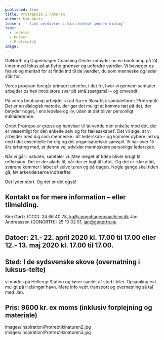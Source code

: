 ```yaml
---
published: true
title: Protreptik i naturen
author: Kim Gørtz
teaser: '- find værdierne i din ledelse gennem dialog'
tags:
  - ledelse
  - kurser
  - Protreptik
image:
---
```

GoNorth og Copenhagen Coaching Center udbyder nu en bootcamp på 24 timer med fokus på at flytte grænser og udfordre værdier. Vi bevæger os fysisk og mentalt for at finde ind til de værdier, du som menneske og leder står for.

Vores program foregår primært udenfor, i det fri, hvor vi gennem samtaler arbejder os hen imod store svar på små spørgsmål – og omvendt.

På vores bootcamp arbejder vi ud fra en filosofisk samtaleform; ’Protreptik’. Det er en dialogisk metode, der gør det muligt at komme tæt på det, der betyder noget, i ens ledelse og liv, uden at det bliver personligt intimiderende.

Ordet Protrepo er græsk og henviser til ’at vende den enkelte mod dét, der er væsentligt for den enkelte selv og for fællesskabet’. Det vil sige, at vi arbejder med dig som menneske i dit lederskab – og kommer dybere ind og ned i det essentielle for dig og det organisatoriske samspil. Vi har over 15 års erfaring med, at denne vej udvikler menneskers personlige lederskab.

Når vi går i naturen, samtaler vi. Men meget af tiden bliver brugt til refleksion. Det er der plads til, når der er højt til loftet. Og det er ikke altid, svarene kommer i løbet af selve turen og på dagen. Nogle gange skal tiden gå, før erkendelserne indtræffer.

Det lyder stort. Og det er det også! 

## Kontakt os for mere information – eller tilmelding.
Kim Gørtz (CCC): 24 66 40 78, kg@copenhagencoaching.dk
Jan Andreassen (GONORTH): 25 10 02 51, jan@gonorth.nu


## Datoer: 21.- 22. april 2020 kl. 17.00 til 17.00 eller 12.- 13. maj 2020 kl. 17.00 til 17.00.

## Sted: I de sydsvenske skove (overnatning i luksus-telte)
vi mødes på Hellerup Station og kører samlet af sted i biler. Opsamling evt. muligt på Helsingør havn. Mere info vedr. transport og overnatning så tal med Jan.


## Pris: 9600 kr. ex moms (inklusiv forplejning og materiale)
images/inspiration/Protreptikinaturen2.jpg
images/inspiration/Protreptikinaturen3.jpg